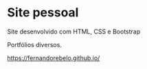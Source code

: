 # Site pessoal

Site desenvolvido com HTML, CSS e Bootstrap

Portfólios diversos.

https://fernandorebelo.github.io/
